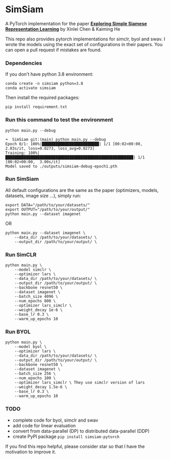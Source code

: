# SimSiam
A PyTorch implementation for the paper [**Exploring Simple Siamese Representation Learning**](https://arxiv.org/abs/2011.10566) by Xinlei Chen & Kaiming He

This repo also provides pytorch implementations for simclr, byol and swav. I wrote the models using the exact set of configurations in their papers. You can open a pull request if mistakes are found.


### Dependencies

If you don't have python 3.8 environment:
```
conda create -n simsiam python=3.8
conda activate simsiam
```
Then install the required packages:
```
pip install requirement.txt
```

### Run this command to test the environment
```
python main.py --debug

➜  SimSiam git:(main) python main.py --debug
Epoch 0/1: 100%|█████████████████████████| 1/1 [00:02<00:00,  2.83s/it, loss=0.0273, loss_avg=0.0273]
Training: 100%|████████████████████████████████████████████████████████| 1/1 [00:02<00:00,  3.00s/it]
Model saved to ./outputs/simsiam-debug-epoch1.pth
```

### Run SimSiam

All default configurations are the same as the paper (optimizers, models, datasets, image size ...),
simply run:

```
export DATA="/path/to/your/datasets/"
export OUTPUT="/path/to/your/output/"
python main.py --dataset imagenet
```
OR
```
python main.py --dataset imagenet \
    --data_dir /path/to/your/datasets/ \
    --output_dir /path/to/your/output/ \
```



### Run SimCLR
```
python main.py \
    --model simclr \
    --optimizer lars \
    --data_dir /path/to/your/datasets/ \
    --output_dir /path/to/your/output/ \
    --backbone resnet50 \
    --dataset imagenet \ 
    --batch_size 4096 \ 
    --num_epochs 800 \
    --optimizer lars_simclr \
    --weight_decay 1e-6 \
    --base_lr 0.3 \
    --warm_up_epochs 10
```

### Run BYOL
```
python main.py \
    --model byol \
    --optimizer lars \ 
    --data_dir /path/to/your/datasets/ \
    --output_dir /path/to/your/output/ \
    --backbone resnet50 \
    --dataset imagenet \ 
    --batch_size 256 \ 
    --num_epochs 100 \ 
    --optimizer lars_simclr \ They use simclr version of lars
    --weight_decay 1.5e-6 \
    --base_lr 0.3 \
    --warm_up_epochs 10
```

### TODO
- complete code for byol, simclr and swav
- add code for linear evaluation
- convert from data-parallel (DP) to distributed data-parallel (DDP)
- create PyPI package `pip install simsiam-pytorch`


If you find this repo helpful, please consider star so that I have the motivation to improve it.



